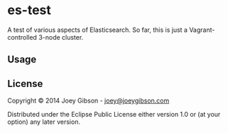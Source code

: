 # es-test

A test of various aspects of Elasticsearch. So far, this is just a Vagrant-controlled 3-node cluster.

## Usage


## License

Copyright © 2014 Joey Gibson - joey@joeygibson.com

Distributed under the Eclipse Public License either version 1.0 or (at
your option) any later version.
